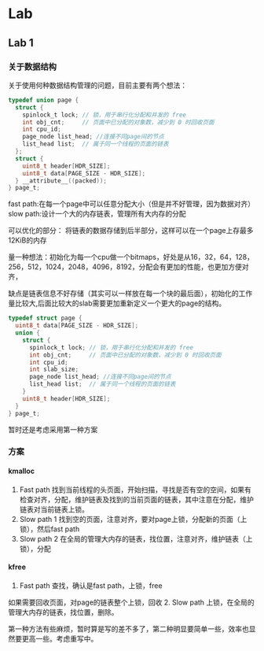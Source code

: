 # Lab

## Lab 1

### 关于数据结构

关于使用何种数据结构管理的问题，目前主要有两个想法：

```c
typedef union page {
  struct {
    spinlock_t lock; // 锁，用于串行化分配和并发的 free
    int obj_cnt;     // 页面中已分配的对象数，减少到 0 时回收页面
    int cpu_id;
    page_node list_head; //连接不同page间的节点
    list_head list;  // 属于同一个线程的页面的链表
  };
  struct {
    uint8_t header[HDR_SIZE];
    uint8_t data[PAGE_SIZE - HDR_SIZE];
  } __attribute__((packed));
} page_t;
```

fast path:在每一个page中可以任意分配大小（但是并不好管理，因为数据对齐）
slow path:设计一个大的内存链表，管理所有大内存的分配

可以优化的部分： 将链表的数据存储到后半部分，这样可以在一个page上存最多12KiB的内存

量一种想法：初始化为每一个cpu做一个bitmaps，好处是从16，32，64，128，256，512，1024，2048，4096，8192，分配会有更加的性能，也更加方便对齐，

缺点是链表信息不好存储（其实可以一样放在每一个块的最后面），初始化的工作量比较大,后面比较大的slab需要更加重新定义一个更大的page的结构。

```c
typedef struct page {
  uint8_t data[PAGE_SIZE - HDR_SIZE];
  union {
    struct {
      spinlock_t lock; // 锁，用于串行化分配和并发的 free
      int obj_cnt;     // 页面中已分配的对象数，减少到 0 时回收页面
      int cpu_id;
      int slab_size;
      page_node list_head; //连接不同page间的节点
      list_head list;  // 属于同一个线程的页面的链表
    }
    uint8_t header[HDR_SIZE];
  }
} page_t;
```

暂时还是考虑采用第一种方案

### 方案

#### kmalloc

1. Fast path
  找到当前线程的头页面，开始扫描，寻找是否有空的空间，如果有检查对齐，分配，维护链表及找到的当前页面的链表，其中注意在分配，维护链表对当前链表上锁。
2. Slow path 1
  找到空的页面，注意对齐，要对page上锁，分配新的页面（上锁），然后fast path
3. Slow path 2
  在全局的管理大内存的链表，找位置，注意对齐，维护链表（上锁），分配

#### kfree

1. Fast path
  查找，确认是fast path，上锁，free
  
  如果需要回收页面，对page的链表整个上锁，回收
2. Slow path
  上锁，在全局的管理大内存的链表，找位置，删除。


第一种方法有些麻烦，暂时算是写的差不多了，第二种明显要简单一些，效率也显然要更高一些。考虑重写中。

